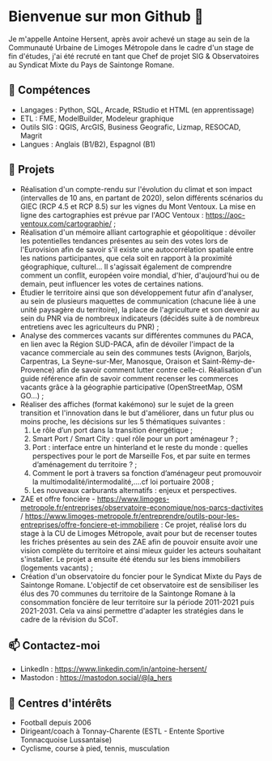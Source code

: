 # Bienvenue sur mon Github 👋
Je m'appelle Antoine Hersent, après avoir achevé un stage au sein de la Communauté Urbaine de Limoges Métropole dans le cadre d'un stage de fin d'études, j'ai été recruté en tant que Chef de projet SIG & Observatoires au Syndicat Mixte du Pays de Saintonge Romane.

## 🌟 Compétences
- Langages : Python, SQL, Arcade, RStudio et HTML (en apprentissage)
- ETL : FME, ModelBuilder, Modeleur graphique
- Outils SIG : QGIS, ArcGIS, Business Geografic, Lizmap, RESOCAD, Magrit
- Langues : Anglais (B1/B2), Espagnol (B1)

## 💼 Projets
- Réalisation d'un compte-rendu sur l'évolution du climat et son impact (intervalles de 10 ans, en partant de 2020), selon différents scénarios du GIEC (RCP 4.5 et RCP 8.5) sur les vignes du Mont Ventoux. La mise en ligne des cartographies est prévue par l'AOC Ventoux : https://aoc-ventoux.com/cartographie/ ;
- Réalisation d'un mémoire alliant cartographie et géopolitique : dévoiler les potentielles tendances présentes au sein des votes lors de l'Eurovision afin de savoir s'il existe une autocorrélation spatiale entre les nations participantes, que cela soit en rapport à la proximité géographique, culturel... Il s'agissait également de comprendre comment un conflit, européen voire mondial, d'hier, d'aujourd'hui ou de demain, peut influencer les votes de certaines nations.
- Étudier le territoire ainsi que son développement futur afin d'analyser, au sein de plusieurs maquettes de communication (chacune liée à une unité paysagère du territoire), la place de l'agriculture et son devenir au sein du PNR via de nombreux indicateurs (décidés suite à de nombreux entretiens avec les agriculteurs du PNR) ;
- Analyse des commerces vacants sur différentes communes du PACA, en lien avec la Région SUD-PACA, afin de dévoiler l'impact de la vacance commerciale au sein des communes tests (Avignon, Barjols, Carpentras, La Seyne-sur-Mer, Manosque, Oraison et Saint-Rémy-de-Provence) afin de savoir comment lutter contre celle-ci. Réalisation d'un guide référence afin de savoir comment recenser les commerces vacants grâce à la géographie participative (OpenStreetMap, OSM GO...) ;
- Réaliser des affiches (format kakémono) sur le sujet de la green transition et l'innovation dans le but d'améliorer, dans un futur plus ou moins proche, les décisions sur les 5 thématiques suivantes :
  1. Le rôle d’un port dans la transition énergétique ;
  2. Smart Port / Smart City : quel rôle pour un port aménageur ? ;
  3. Port : interface entre un hinterland et le reste du monde : quelles perspectives pour le port de Marseille Fos, et par suite en termes d’aménagement du territoire ? ;
  4. Comment le port à travers sa fonction d’aménageur peut promouvoir la multimodalité/intermodalité,….cf loi portuaire 2008 ;
  5. Les nouveaux carburants alternatifs : enjeux et perspectives.
- ZAE et offre foncière - https://www.limoges-metropole.fr/entreprises/observatoire-economique/nos-parcs-dactivites / https://www.limoges-metropole.fr/entreprendre/outils-pour-les-entreprises/offre-fonciere-et-immobiliere : Ce projet, réalisé lors du stage à la CU de Limoges Métropole, avait pour but de recenser toutes les friches présentes au sein des ZAE afin de pouvoir ensuite avoir une vision complète du territoire et ainsi mieux guider les acteurs souhaitant s'installer. Le projet a ensuite été étendu sur les biens immobiliers (logements vacants) ;
- Création d'un observatoire du foncier pour le Syndicat Mixte du Pays de Saintonge Romane. L'objectif de cet observatoire est de sensibiliser les élus des 70 communes du territoire de la Saintonge Romane à la consommation foncière de leur territoire sur la période 2011-2021 puis 2021-2031. Cela va ainsi permettre d'adapter les stratégies dans le cadre de la révision du SCoT.

## 📫 Contactez-moi
- LinkedIn : https://www.linkedin.com/in/antoine-hersent/
- Mastodon : https://mastodon.social/@la_hers

## 📌 Centres d'intérêts
- Football depuis 2006
- Dirigeant/coach à Tonnay-Charente (ESTL - Entente Sportive Tonnacquoise Lussantaise)
- Cyclisme, course à pied, tennis, musculation
